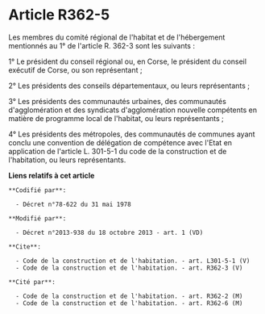 # Article R362-5

Les membres du comité régional de l'habitat et de l'hébergement mentionnés au 1° de l'article R. 362-3 sont les suivants : 

1° Le président du conseil régional ou, en Corse, le président du conseil exécutif de Corse, ou son représentant ; 

2° Les présidents des conseils départementaux, ou leurs représentants ; 

3° Les présidents des communautés urbaines, des communautés d'agglomération et des syndicats d'agglomération nouvelle
compétents en matière de programme local de l'habitat, ou leurs représentants ; 

4° Les présidents des métropoles, des communautés de communes ayant conclu une convention de délégation de compétence avec
l'Etat en application de l'article L. 301-5-1 du code de la construction et de l'habitation, ou leurs représentants.

**Liens relatifs à cet article**

	**Codifié par**:

	  - Décret n°78-622 du 31 mai 1978

	**Modifié par**:

	  - Décret n°2013-938 du 18 octobre 2013 - art. 1 (VD)

	**Cite**:

	  - Code de la construction et de l'habitation. - art. L301-5-1 (V)
	  - Code de la construction et de l'habitation. - art. R362-3 (V)

	**Cité par**:

	  - Code de la construction et de l'habitation. - art. R362-2 (M)
	  - Code de la construction et de l'habitation. - art. R362-6 (M)

